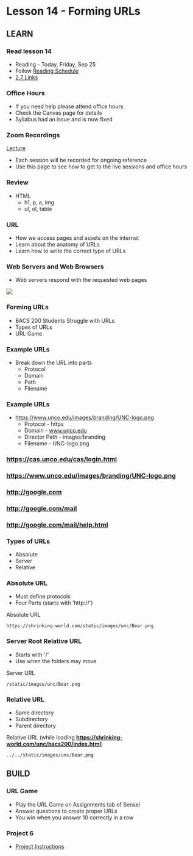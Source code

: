 # Lesson 14 - Forming URLs
        

## LEARN

### Read lesson 14

* Reading - Today, Friday, Sep 25
* Follow [Reading Schedule](/course/bacs200/docs/ZybooksReading)
* [2.7 Links](https://learn.zybooks.com/zybook/UNCOBACS200SeamanFall2020/chapter/2/section/7)


### Office Hours
* If you need help please attend office hours
* Check the Canvas page for details
* Syllabus had an issue and is now fixed


### Zoom Recordings

<a href="/course/bacs200/docs/ZoomLectures" class="unc-button">Lecture</a>

* Each session will be recorded for ongoing reference
* Use this page to see how to get to the live sessions and office hours


### Review
* HTML
    * h1, p, a, img
    * ul, ol, table


### URL
* How we access pages and assets on the internet
* Learn about the anatomy of URLs
* Learn how to write the correct type of URLs


### Web Servers and Web Browsers
* Web servers respond with the requested web pages

![](img/WebServer.png)


### Forming URLs
* BACS 200 Students Struggle with URLs
* Types of URLs
* URL Game


### Example URLs
* Break down the URL into parts
    * Protocol
    * Domain
    * Path
    * Filename


### Example URLs
* https://www.unco.edu/images/branding/UNC-logo.png
    * Protocol - https
    * Domain - www.unco.edu
    * Director Path - images/branding
    * Filename - UNC-logo.png


### https://cas.unco.edu/cas/login.html

### https://www.unco.edu/images/branding/UNC-logo.png

### http://google.com

### http://google.com/mail

### http://google.com/mail/help.html


### Types of URLs
* Absolute
* Server
* Relative


###  Absolute URL
* Must define protocols
* Four Parts (starts with 'http://')

Absolute URL

```
https://shrinking-world.com/static/images/unc/Bear.png
```


###  Server Root Relative URL 
* Starts with '/'
* Use when the folders may move

Server URL

```
/static/images/unc/Bear.png
```

###  Relative URL 
* Same directory
* Subdirectory
* Parent directory

Relative URL (while loading **https://shrinking-world.com/unc/bacs200/index.html**)

```
../../static/images/unc/Bear.png
```



## BUILD

### URL Game
* Play the URL Game on Assignments tab of Sensei
* Answer questions to create proper URLs
* You win when you answer 10 correctly in a row


### Project 6
* [Project Instructions](../project/05)

